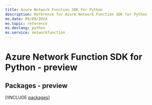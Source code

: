 ```yaml
---
title: Azure Network Function SDK for Python
description: Reference for Azure Network Function SDK for Python
ms.date: 09/09/2024
ms.topic: reference
ms.devlang: python
ms.service: networkfunction
---
```

# Azure Network Function SDK for Python - preview
## Packages - preview
[!INCLUDE [packages](network-function-index.md)]